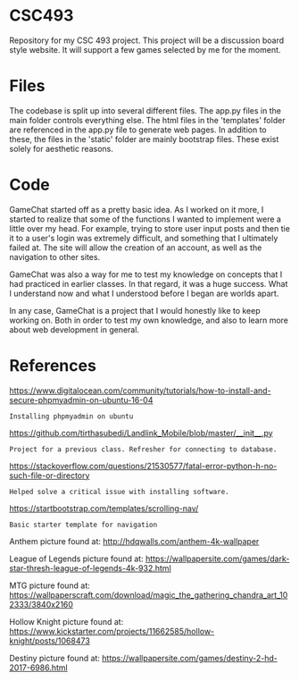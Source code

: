 # CSC493
Repository for my CSC 493 project. This project will be a discussion board style website. It will support a few games selected by me for the moment. 

# Files
The codebase is split up into several different files. The app.py files in the main folder controls everything else. 
The html files in the 'templates' folder are referenced in the app.py file to generate web pages. 
In addition to these, the files in the 'static' folder are mainly bootstrap files. These exist solely for aesthetic reasons. 

# Code
GameChat started off as a pretty basic idea. As I worked on it more, I started to realize that some of the functions I wanted to implement were a little over my head. For example, trying to store user input posts and then tie it to a user's login was extremely difficult, and something that I ultimately failed at. The site will allow the creation of an account, as well as the navigation to other sites. 

GameChat was also a way for me to test my knowledge on concepts that I had practiced in earlier classes. In that regard, it was a huge success. What I understand now and what I understood before I began are worlds apart. 

In any case, GameChat is a project that I would honestly like to keep working on. Both in order to test my own knowledge, and also to learn more about web development in general. 

# References

https://www.digitalocean.com/community/tutorials/how-to-install-and-secure-phpmyadmin-on-ubuntu-16-04

	Installing phpmyadmin on ubuntu

https://github.com/tirthasubedi/Landlink_Mobile/blob/master/__init__.py

	Project for a previous class. Refresher for connecting to database. 
  
  https://stackoverflow.com/questions/21530577/fatal-error-python-h-no-such-file-or-directory

	Helped solve a critical issue with installing software. 


https://startbootstrap.com/templates/scrolling-nav/

	Basic starter template for navigation

Anthem picture found at: http://hdqwalls.com/anthem-4k-wallpaper

League of Legends picture found at: https://wallpapersite.com/games/dark-star-thresh-league-of-legends-4k-932.html

MTG picture found at: https://wallpaperscraft.com/download/magic_the_gathering_chandra_art_102333/3840x2160

Hollow Knight picture found at: https://www.kickstarter.com/projects/11662585/hollow-knight/posts/1068473

Destiny picture found at: https://wallpapersite.com/games/destiny-2-hd-2017-6986.html
